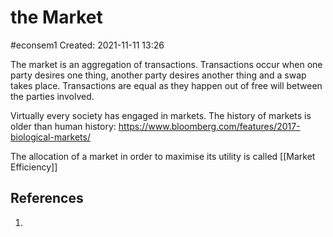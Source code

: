 # the Market
#econsem1 
Created: 2021-11-11 13:26

The market is an aggregation of transactions. Transactions occur when one party desires one thing, another party desires another thing and a swap takes place. Transactions are equal as they happen out of free will between the parties involved.

Virtually every society has engaged in markets. The history of markets is older than human history: https://www.bloomberg.com/features/2017-biological-markets/


The allocation of a market in order to maximise its utility is called [[Market Efficiency]]



## References
1. 